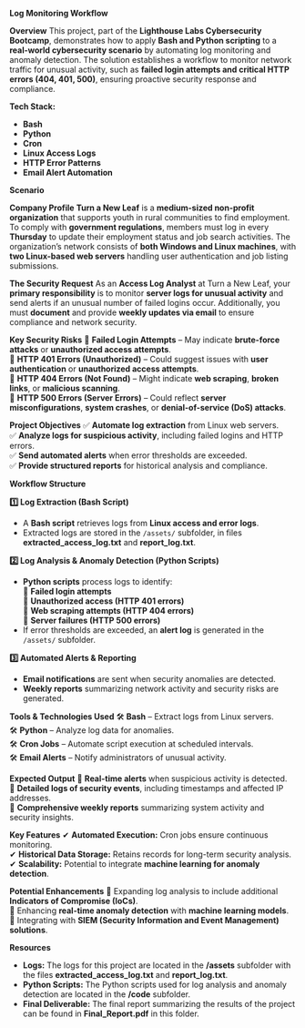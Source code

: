 ****Log Monitoring Workflow****

****Overview****
This project, part of the **Lighthouse Labs Cybersecurity Bootcamp**, demonstrates how to apply **Bash and Python scripting** to a **real-world cybersecurity scenario** by automating log monitoring and anomaly detection. The solution establishes a workflow to monitor network traffic for unusual activity, such as **failed login attempts and critical HTTP errors (404, 401, 500)**, ensuring proactive security response and compliance.

****Tech Stack:****
- **Bash**  
- **Python**  
- **Cron**  
- **Linux Access Logs**  
- **HTTP Error Patterns**  
- **Email Alert Automation**

****Scenario****

****Company Profile****
**Turn a New Leaf** is a **medium-sized non-profit organization** that supports youth in rural communities to find employment. To comply with **government regulations**, members must log in every **Thursday** to update their employment status and job search activities. The organization’s network consists of **both Windows and Linux machines**, with **two Linux-based web servers** handling user authentication and job listing submissions.

****The Security Request****
As an **Access Log Analyst** at Turn a New Leaf, your **primary responsibility** is to monitor **server logs for unusual activity** and send alerts if an unusual number of failed logins occur. Additionally, you must **document** and provide **weekly updates via email** to ensure compliance and network security.

****Key Security Risks****
🚨 **Failed Login Attempts** – May indicate **brute-force attacks** or **unauthorized access attempts**.  
🚨 **HTTP 401 Errors (Unauthorized)** – Could suggest issues with **user authentication** or **unauthorized access attempts**.  
🚨 **HTTP 404 Errors (Not Found)** – Might indicate **web scraping**, **broken links**, or **malicious scanning**.  
🚨 **HTTP 500 Errors (Server Errors)** – Could reflect **server misconfigurations**, **system crashes**, or **denial-of-service (DoS) attacks**.

****Project Objectives****
✅ **Automate log extraction** from Linux web servers.  
✅ **Analyze logs for suspicious activity**, including failed logins and HTTP errors.  
✅ **Send automated alerts** when error thresholds are exceeded.  
✅ **Provide structured reports** for historical analysis and compliance.

****Workflow Structure****

****1️⃣ Log Extraction (Bash Script)****
- A **Bash script** retrieves logs from **Linux access and error logs**.  
- Extracted logs are stored in the `/assets/` subfolder, in files **extracted_access_log.txt** and **report_log.txt**.

****2️⃣ Log Analysis & Anomaly Detection (Python Scripts)****
- **Python scripts** process logs to identify:  
  🔹 **Failed login attempts**  
  🔹 **Unauthorized access (HTTP 401 errors)**  
  🔹 **Web scraping attempts (HTTP 404 errors)**  
  🔹 **Server failures (HTTP 500 errors)**  
- If error thresholds are exceeded, an **alert log** is generated in the `/assets/` subfolder.

****3️⃣ Automated Alerts & Reporting****
- **Email notifications** are sent when security anomalies are detected.  
- **Weekly reports** summarizing network activity and security risks are generated.

****Tools & Technologies Used****
🛠 **Bash** – Extract logs from Linux servers.  
🛠 **Python** – Analyze log data for anomalies.  
🛠 **Cron Jobs** – Automate script execution at scheduled intervals.  
🛠 **Email Alerts** – Notify administrators of unusual activity.

****Expected Output****
📌 **Real-time alerts** when suspicious activity is detected.  
📌 **Detailed logs of security events**, including timestamps and affected IP addresses.  
📌 **Comprehensive weekly reports** summarizing system activity and security insights.

****Key Features****
✔ **Automated Execution:** Cron jobs ensure continuous monitoring.  
✔ **Historical Data Storage:** Retains records for long-term security analysis.  
✔ **Scalability:** Potential to integrate **machine learning for anomaly detection**.

****Potential Enhancements****
🔹 Expanding log analysis to include additional **Indicators of Compromise (IoCs)**.  
🔹 Enhancing **real-time anomaly detection** with **machine learning models**.  
🔹 Integrating with **SIEM (Security Information and Event Management) solutions**.

****Resources****
- **Logs:** The logs for this project are located in the **/assets** subfolder with the files **extracted_access_log.txt** and **report_log.txt**.
- **Python Scripts:** The Python scripts used for log analysis and anomaly detection are located in the **/code** subfolder.
- **Final Deliverable:** The final report summarizing the results of the project can be found in **Final_Report.pdf** in this folder.

